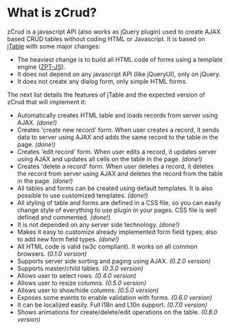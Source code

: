 # What is zCrud?

zCrud is a javascript API (also works as jQuery plugin) used to create AJAX based CRUD tables without coding HTML or Javascript. It is based on 
 [jTable](http://www.jtable.org) with some major changes:
 
 * The heaviest change is to build all HTML code of forms using a template engine ([ZPT-JS](https://github.com/davidcana/ZPT-JS/wiki)). 
 * It does not depend on any javascript API (like jQueryUI), only on jQuery.
 * It does not create any dialog form, only simple HTML forms.
 
The next list details the features of jTable and the expected version of zCrud that will implement it:

* Automatically creates HTML table and loads records from server using AJAX. *(done!)*
* Creates 'create new record' form. When user creates a record, it sends data to server using AJAX and adds the same record to the table in the page. *(done!)*
* Creates 'edit record' form. When user edits a record, it updates server using AJAX and updates all cells on the table in the page. *(done!)*
* Creates 'delete a record' form. When user deletes a record, it deletes the record from server using AJAX and deletes the record from the table in the page. *(done!)*
* All tables and forms can be created using default templates. It is also possible to use customized templates. *(done!)*
* All styling of table and forms are defined in a CSS file, so you can easily change style of everything to use plugin in your pages. CSS file is well defined and commented. *(done!)*
* It is not depended on any server side technology. *(done!)*
* Makes it easy to customize already implemented form field types; also to add new form field types. *(done!)*
* All HTML code is valid (w3c compliant). It works on all common browsers. *(0.1.0 version)*
* Supports server side sorting and paging using AJAX. *(0.2.0 version)*
* Supports master/child tables. *(0.3.0 version)*
* Allows user to select rows. *(0.4.0 version)*
* Allows user to resize columns. *(0.5.0 version)*
* Allows user to show/hide columns. *(0.5.0 version)*
* Exposes some events to enable validation with forms. *(0.6.0 version)*
* It can be localized easily. Full I18n and L10n support. *(0.7.0 version)*
* Shows animations for create/delete/edit operations on the table. *(0.8.0 version)*
